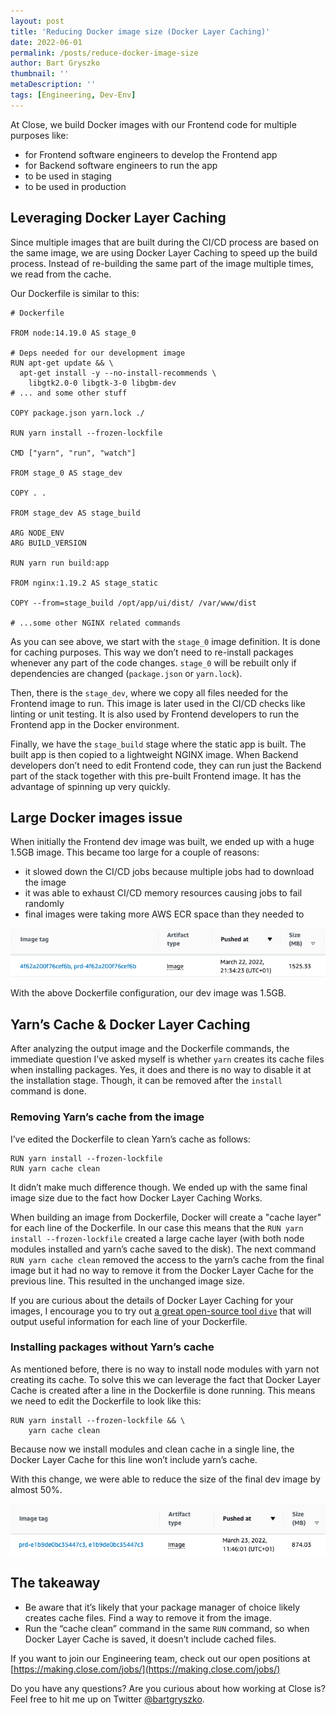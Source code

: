 ```yaml
---
layout: post
title: 'Reducing Docker image size (Docker Layer Caching)'
date: 2022-06-01
permalink: /posts/reduce-docker-image-size
author: Bart Gryszko
thumbnail: ''
metaDescription: ''
tags: [Engineering, Dev-Env]
---
```


At Close, we build Docker images with our Frontend code for multiple purposes like:

- for Frontend software engineers to develop the Frontend app
- for Backend software engineers to run the app
- to be used in staging
- to be used in production

## Leveraging Docker Layer Caching

Since multiple images that are built during the CI/CD process are based on the same image, we are using Docker Layer Caching to speed up the build process. Instead of re-building the same part of the image multiple times, we read from the cache.

Our Dockerfile is similar to this:

```docker
# Dockerfile

FROM node:14.19.0 AS stage_0

# Deps needed for our development image
RUN apt-get update && \
  apt-get install -y --no-install-recommends \
	libgtk2.0-0 libgtk-3-0 libgbm-dev
# ... and some other stuff

COPY package.json yarn.lock ./

RUN yarn install --frozen-lockfile

CMD ["yarn", "run", "watch"]

FROM stage_0 AS stage_dev

COPY . .

FROM stage_dev AS stage_build

ARG NODE_ENV
ARG BUILD_VERSION

RUN yarn run build:app

FROM nginx:1.19.2 AS stage_static

COPY --from=stage_build /opt/app/ui/dist/ /var/www/dist

# ...some other NGINX related commands
```

As you can see above, we start with the `stage_0` image definition. It is done for caching purposes. This way we don’t need to re-install packages whenever any part of the code changes. `stage_0` will be rebuilt only if dependencies are changed (`package.json` or `yarn.lock`).

Then, there is the `stage_dev`, where we copy all files needed for the Frontend image to run. This image is later used in the CI/CD checks like linting or unit testing. It is also used by Frontend developers to run the Frontend app in the Docker environment.

Finally, we have the `stage_build` stage where the static app is built. The built app is then copied to a lightweight NGINX image. When Backend developers don’t need to edit Frontend code, they can run just the Backend part of the stack together with this pre-built Frontend image. It has the advantage of spinning up very quickly.

## Large Docker images issue

When initially the Frontend dev image was built, we ended up with a huge 1.5GB image. This became too large for a couple of reasons:

- it slowed down the CI/CD jobs because multiple jobs had to download the image
- it was able to exhaust CI/CD memory resources causing jobs to fail randomly
- final images were taking more AWS ECR space than they needed to

![before.png](./before.png)

With the above Dockerfile configuration, our dev image was 1.5GB.

## Yarn’s Cache & Docker Layer Caching

After analyzing the output image and the Dockerfile commands, the immediate question I’ve asked myself is whether `yarn` creates its cache files when installing packages. Yes, it does and there is no way to disable it at the installation stage. Though, it can be removed after the `install` command is done. 

### Removing Yarn’s cache from the image

I’ve edited the Dockerfile to clean Yarn’s cache as follows:

```docker
RUN yarn install --frozen-lockfile
RUN yarn cache clean
```

It didn’t make much difference though. We ended up with the same final image size due to the fact how Docker Layer Caching Works.

When building an image from Dockerfile, Docker will create a "cache layer" for each line of the Dockerfile. In our case this means that the `RUN yarn install --frozen-lockfile` created a large cache layer (with both node modules installed and yarn’s cache saved to the disk). The next command `RUN yarn cache clean` removed the access to the yarn’s cache from the final image but it had no way to remove it from the Docker Layer Cache for the previous line. This resulted in the unchanged image size.

If you are curious about the details of Docker Layer Caching for your images, I encourage you to try out [a great open-source tool `dive`](https://github.com/wagoodman/dive) that will output useful information for each line of your Dockerfile.

### Installing packages without Yarn’s cache

As mentioned before, there is no way to install node modules with yarn not creating its cache. To solve this we can leverage the fact that Docker Layer Cache is created after a line in the Dockerfile is done running. This means we need to edit the Dockerfile to look like this:

```docker
RUN yarn install --frozen-lockfile && \
	yarn cache clean
```

Because now we install modules and clean cache in a single line, the Docker Layer Cache for this line won’t include yarn’s cache.

With this change, we were able to reduce the size of the final dev image by almost 50%.

![after.png](./after.png)

## The takeaway

- Be aware that it’s likely that your package manager of choice likely creates cache files. Find a way to remove it from the image.
- Run the “cache clean” command in the same `RUN` command, so when Docker Layer Cache is saved, it doesn’t include cached files.

If you want to join our Engineering team, check out our open positions at [https://making.close.com/jobs/](https://making.close.com/jobs/)

Do you have any questions? Are you curious about how working at Close is? Feel free to hit me up on Twitter [@bartgryszko](https://twitter.com/bartgryszko).
